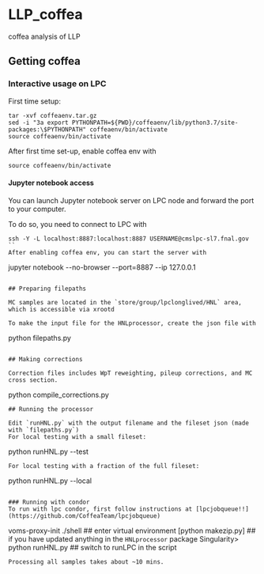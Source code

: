 # LLP_coffea
coffea analysis of LLP

## Getting coffea

### Interactive usage on LPC

First time setup:
```
tar -xvf coffeaenv.tar.gz
sed -i "3a export PYTHONPATH=${PWD}/coffeaenv/lib/python3.7/site-packages:\$PYTHONPATH" coffeaenv/bin/activate
source coffeaenv/bin/activate
```
After first time set-up, enable coffea env with 
```
source coffeaenv/bin/activate
``` 
#### Jupyter notebook access
You can launch Jupyter notebook server on LPC node and forward the port to your computer.

To do so, you need to connect to LPC with 
```
ssh -Y -L localhost:8887:localhost:8887 USERNAME@cmslpc-sl7.fnal.gov
``
After enabling coffea env, you can start the server with
```
jupyter notebook --no-browser --port=8887 --ip 127.0.0.1
```

## Preparing filepaths

MC samples are located in the `store/group/lpclonglived/HNL` area, which is accessible via xrootd

To make the input file for the HNLprocessor, create the json file with
```
python filepaths.py
```

## Making corrections

Correction files includes WpT reweighting, pileup corrections, and MC cross section.
```
python compile_corrections.py
```
## Running the processor

Edit `runHNL.py` with the output filename and the fileset json (made with `filepaths.py`)
For local testing with a small fileset:
```
python runHNL.py --test
```
For local testing with a fraction of the full fileset:
```
python runHNL.py --local
```

### Running with condor
To run with lpc condor, first follow instructions at [lpcjobqueue!!](https://github.com/CoffeaTeam/lpcjobqueue)

```
voms-proxy-init
./shell                          ## enter virtual environment
[python makezip.py]              ## if you have updated anything in the `HNLprocessor` package
Singularity> python runHNL.py    ## switch to runLPC in the script 
```
Processing all samples takes about ~10 mins.

